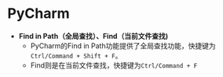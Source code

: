 # PyCharm

* **Find in Path（全局查找）、Find（当前文件查找\)**
  * PyCharm的Find in Path功能提供了全局查找功能，快捷键为`Ctrl/Command + Shift + F`。
  * Find则是在当前文件查找，快捷键为`Ctrl/Command + F`

